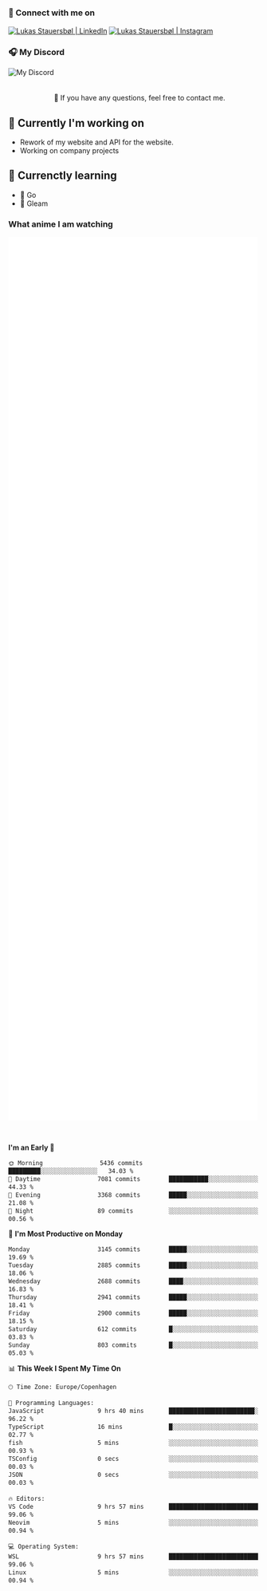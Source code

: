 ### 🔗 Connect with me on
<a href="https://www.instagram.com/lukas_stauersbol" target="_blank"><img align="center" src="https://raw.githubusercontent.com/stauersbol/stauersbol/main/images/instagram.svg" alt="Lukas Stauersbøl | LinkedIn" width="30px"/></a>
<a href="https://www.linkedin.com/in/lukas-stauersbol/" target="_blank"><img align="center" src="https://raw.githubusercontent.com/stauersbol/stauersbol/main/images/linkedin.svg" alt="Lukas Stauersbøl | Instagram" width="30px"/></a>

<p align="center">
 <h3>🎧 My Discord</h3>
 <img align="left" height="55px" src="https://discord.c99.nl/widget/theme-2/147806323323568128.png" alt="My Discord" />
</p>

<br/>
<br/>
<br/>
💬 If you have any questions, feel free to contact me.

## 🔭 Currently I'm working on
- Rework of my website and API for the website.
- Working on company projects
 
## 🌱 Currenctly learning
- 💙 Go
- 💜 Gleam

### What anime I am watching
<a href="https://anilist.co/user/slashiy/" align="center"><img align="center" width="500px" src="metrics.plugin.personal.anilist.svg" /></a>

<br/>

<!--START_SECTION:waka-->
**I'm an Early 🐤** 

```text
🌞 Morning                5436 commits        █████████░░░░░░░░░░░░░░░░   34.03 % 
🌆 Daytime                7081 commits        ███████████░░░░░░░░░░░░░░   44.33 % 
🌃 Evening                3368 commits        █████░░░░░░░░░░░░░░░░░░░░   21.08 % 
🌙 Night                  89 commits          ░░░░░░░░░░░░░░░░░░░░░░░░░   00.56 % 
```
📅 **I'm Most Productive on Monday** 

```text
Monday                   3145 commits        █████░░░░░░░░░░░░░░░░░░░░   19.69 % 
Tuesday                  2885 commits        █████░░░░░░░░░░░░░░░░░░░░   18.06 % 
Wednesday                2688 commits        ████░░░░░░░░░░░░░░░░░░░░░   16.83 % 
Thursday                 2941 commits        █████░░░░░░░░░░░░░░░░░░░░   18.41 % 
Friday                   2900 commits        █████░░░░░░░░░░░░░░░░░░░░   18.15 % 
Saturday                 612 commits         █░░░░░░░░░░░░░░░░░░░░░░░░   03.83 % 
Sunday                   803 commits         █░░░░░░░░░░░░░░░░░░░░░░░░   05.03 % 
```


📊 **This Week I Spent My Time On** 

```text
🕑︎ Time Zone: Europe/Copenhagen

💬 Programming Languages: 
JavaScript               9 hrs 40 mins       ████████████████████████░   96.22 % 
TypeScript               16 mins             █░░░░░░░░░░░░░░░░░░░░░░░░   02.77 % 
fish                     5 mins              ░░░░░░░░░░░░░░░░░░░░░░░░░   00.93 % 
TSConfig                 0 secs              ░░░░░░░░░░░░░░░░░░░░░░░░░   00.03 % 
JSON                     0 secs              ░░░░░░░░░░░░░░░░░░░░░░░░░   00.03 % 

🔥 Editors: 
VS Code                  9 hrs 57 mins       █████████████████████████   99.06 % 
Neovim                   5 mins              ░░░░░░░░░░░░░░░░░░░░░░░░░   00.94 % 

💻 Operating System: 
WSL                      9 hrs 57 mins       █████████████████████████   99.06 % 
Linux                    5 mins              ░░░░░░░░░░░░░░░░░░░░░░░░░   00.94 % 
```


<!--END_SECTION:waka-->
